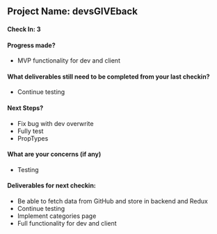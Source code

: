 ## Project Name: devsGIVEback

#### Check In: 3

#### Progress made?

- MVP functionality for dev and client

#### What deliverables still need to be completed from your last checkin?

- Continue testing

#### Next Steps?

- Fix bug with dev overwrite
- Fully test
- PropTypes

#### What are your concerns (if any)

- Testing

#### Deliverables for next checkin:

* Be able to fetch data from GitHub and store in backend and Redux
* Continue testing
* Implement categories page
* Full functionality for dev and client
